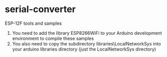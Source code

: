 # serial-converter
ESP-12F tools and samples

1) You need to add the library ESP8266WiFi to your Arduino development environment to compile these samples
2) You also need to copy the subdirectory libraries\LocalNetworkSys into your arduino libraries directory (just the LocalNetworkSys directory)


